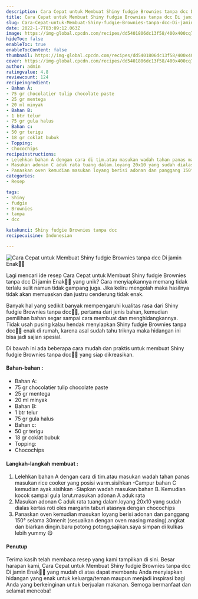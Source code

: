 ```yaml
---
description: Cara Cepat untuk Membuat Shiny fudgie Brownies tanpa dcc Di jamin Enak"
title: Cara Cepat untuk Membuat Shiny fudgie Brownies tanpa dcc Di jamin Enak
slug: Cara-Cepat-untuk-Membuat-Shiny-fudgie-Brownies-tanpa-dcc-Di-jamin-Enak
date: 2022-1-7T03:09:12.063Z
image: https://img-global.cpcdn.com/recipes/dd5401806dc13f58/400x400cq70/photo.jpg
hideToc: false
enableToc: true
enableTocContent: false
thumbnail: https://img-global.cpcdn.com/recipes/dd5401806dc13f58/400x400cq70/photo.jpg
cover: https://img-global.cpcdn.com/recipes/dd5401806dc13f58/400x400cq70/photo.jpg
author: admin
ratingvalue: 4.8
reviewcount: 124
recipeingredient:
- Bahan A:
- 75 gr chocolatier tulip chocolate paste
- 25 gr mentega
- 20 ml minyak
- Bahan B:
- 1 btr telur
- 75 gr gula halus
- Bahan c:
- 50 gr terigu
- 18 gr coklat bubuk
- Topping:
- Chocochips
recipeinstructions:
- Lelehkan bahan A dengan cara di tim.atau masukan wadah tahan panas masukan rice cooker yang posisi warm.sisihkan -Campur bahan C kemudian ayak.sisihkan -Siapkan wadah masukan bahan B. Kemudian kocok sampai gula larut.masukan adonan A aduk rata
- Masukan adonan C aduk rata tuang dalam.loyang 20x10 yang sudah dialas kertas roti oles margarin taburi atasnya dengan chocochips
- Panaskan oven kemudian masukan loyang berisi adonan dan panggang 150° selama 30menit (sesuaikan dengan oven masing masing).angkat dan biarkan dingin.baru potong potong,sajikan.saya simpan di kulkas lebih yummy 😋
categories:
- Resep

tags:
- Shiny
- fudgie
- Brownies
- tanpa
- dcc

katakunci: Shiny fudgie Brownies tanpa dcc
recipecuisine: Indonesian

---
```


![Cara Cepat untuk Membuat Shiny fudgie Brownies tanpa dcc Di jamin Enak👩‍🍳](https://img-global.cpcdn.com/recipes/dd5401806dc13f58/400x400cq70/photo.jpg)

Lagi mencari ide resep Cara Cepat untuk Membuat Shiny fudgie Brownies tanpa dcc Di jamin Enak👩‍🍳 yang unik? Cara menyiapkannya memang tidak terlalu sulit namun tidak gampang juga. Jika keliru mengolah maka hasilnya tidak akan memuaskan dan justru cenderung tidak enak.

Banyak hal yang sedikit banyak mempengaruhi kualitas rasa dari Shiny fudgie Brownies tanpa dcc👩‍🍳, pertama dari jenis bahan, kemudian pemilihan bahan segar sampai cara membuat dan menghidangkannya. Tidak usah pusing kalau hendak menyiapkan Shiny fudgie Brownies tanpa dcc👩‍🍳 enak di rumah, karena asal sudah tahu triknya maka hidangan ini bisa jadi sajian spesial.

Di bawah ini ada beberapa cara mudah dan praktis untuk membuat Shiny fudgie Brownies tanpa dcc👩‍🍳 yang siap dikreasikan.

<!--inarticleads1-->

#### Bahan-bahan :

- Bahan A:
- 75 gr chocolatier tulip chocolate paste
- 25 gr mentega
- 20 ml minyak
- Bahan B:
- 1 btr telur
- 75 gr gula halus
- Bahan c:
- 50 gr terigu
- 18 gr coklat bubuk
- Topping:
- Chocochips

<!--inarticleads2-->

#### Langkah-langkah membuat :

1. Lelehkan bahan A dengan cara di tim.atau masukan wadah tahan panas masukan rice cooker yang posisi warm.sisihkan -Campur bahan C kemudian ayak.sisihkan -Siapkan wadah masukan bahan B. Kemudian kocok sampai gula larut.masukan adonan A aduk rata
1. Masukan adonan C aduk rata tuang dalam.loyang 20x10 yang sudah dialas kertas roti oles margarin taburi atasnya dengan chocochips
1. Panaskan oven kemudian masukan loyang berisi adonan dan panggang 150° selama 30menit (sesuaikan dengan oven masing masing).angkat dan biarkan dingin.baru potong potong,sajikan.saya simpan di kulkas lebih yummy 😋

#### Penutup

Terima kasih telah membaca resep yang kami tampilkan di sini. Besar harapan kami, Cara Cepat untuk Membuat Shiny fudgie Brownies tanpa dcc Di jamin Enak👩‍🍳 yang mudah di atas dapat membantu Anda menyiapkan hidangan yang enak untuk keluarga/teman maupun menjadi inspirasi bagi Anda yang berkeinginan untuk berjualan makanan. Semoga bermanfaat dan selamat mencoba!
